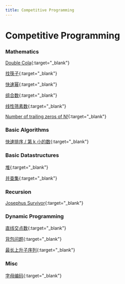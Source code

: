 ```yaml
---
title: Competitive Programming
---
```


# Competitive Programming

### Mathematics

[Double Cola](/notes/computer-programming/competitive-programming/double-cola){:target="_blank"}

[找筷子](/notes/computer-programming/competitive-programming/chopsticks){:target="_blank"}

[快速幂](/notes/computer-programming/competitive-programming/binexp){:target="_blank"}

[组合数](/notes/computer-programming/competitive-programming/combination){:target="_blank"}

[线性筛素数](/notes/computer-programming/competitive-programming/linear-sieve){:target="_blank"}

[Number of trailing zeros of N!](/notes/computer-programming/competitive-programming/number-of-trailing-zeros-of-n!){:target="_blank"}

### Basic Algorithms

[快速排序 / 第 k 小的数](/notes/computer-programming/competitive-programming/quicksort){:target="_blank"}

### Basic Datastructures

[堆](/notes/computer-programming/competitive-programming/heap){:target="_blank"}

[并查集](/notes/computer-programming/competitive-programming/ufds){:target="_blank"}

### Recursion

[Josephus Survivor](/notes/computer-programming/competitive-programming/josephus-survivor){:target="_blank"}

### Dynamic Programming

[直线交点数](/notes/computer-programming/competitive-programming/intersection-points){:target="_blank"}

[背包问题](/notes/computer-programming/competitive-programming/knapsack){:target="_blank"}

[最长上升子序列](/notes/computer-programming/competitive-programming/lis){:target="_blank"}

### Misc

[字母编码](/notes/computer-programming/competitive-programming/alphabetical-coding){:target="_blank"}
